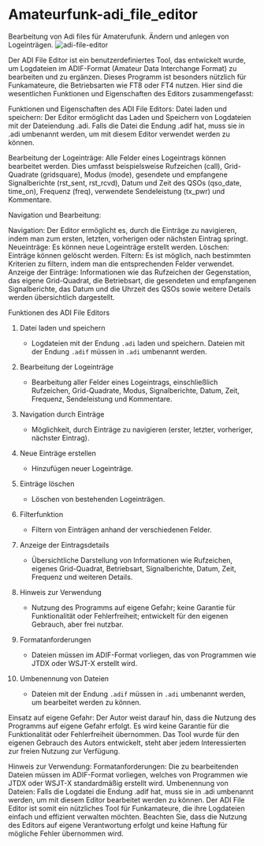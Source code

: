 # Amateurfunk-adi_file_editor
Bearbeitung von Adi files für Amaterufunk. Ändern und anlegen von Logeinträgen.
![adi-file-editor](https://github.com/benrun007/Amateurfunk-adi_file_editor/assets/174305744/33d1cc8d-c108-4194-927f-a6e7f334bacc)

Der ADI File Editor ist ein benutzerdefiniertes Tool, das entwickelt wurde, um Logdateien im ADIF-Format (Amateur Data Interchange Format) zu bearbeiten und zu ergänzen. Dieses Programm ist besonders nützlich für Funkamateure, die Betriebsarten wie FT8 oder FT4 nutzen. Hier sind die wesentlichen Funktionen und Eigenschaften des Editors zusammengefasst:

Funktionen und Eigenschaften des ADI File Editors:
Datei laden und speichern: Der Editor ermöglicht das Laden und Speichern von Logdateien mit der Dateiendung .adi. Falls die Datei die Endung .adif hat, muss sie in .adi umbenannt werden, um mit diesem Editor verwendet werden zu können.

Bearbeitung der Logeinträge: Alle Felder eines Logeintrags können bearbeitet werden. Dies umfasst beispielsweise Rufzeichen (call), Grid-Quadrate (gridsquare), Modus (mode), gesendete und empfangene Signalberichte (rst_sent, rst_rcvd), Datum und Zeit des QSOs (qso_date, time_on), Frequenz (freq), verwendete Sendeleistung (tx_pwr) und Kommentare.

Navigation und Bearbeitung:

Navigation: Der Editor ermöglicht es, durch die Einträge zu navigieren, indem man zum ersten, letzten, vorherigen oder nächsten Eintrag springt.
Neueinträge: Es können neue Logeinträge erstellt werden.
Löschen: Einträge können gelöscht werden.
Filtern: Es ist möglich, nach bestimmten Kriterien zu filtern, indem man die entsprechenden Felder verwendet.
Anzeige der Einträge: Informationen wie das Rufzeichen der Gegenstation, das eigene Grid-Quadrat, die Betriebsart, die gesendeten und empfangenen Signalberichte, das Datum und die Uhrzeit des QSOs sowie weitere Details werden übersichtlich dargestellt.

Funktionen des ADI File Editors

1. Datei laden und speichern
   - Logdateien mit der Endung `.adi` laden und speichern. Dateien mit der Endung `.adif` müssen in `.adi` umbenannt werden.

2. Bearbeitung der Logeinträge
   - Bearbeitung aller Felder eines Logeintrags, einschließlich Rufzeichen, Grid-Quadrate, Modus, Signalberichte, Datum, Zeit, Frequenz, Sendeleistung und Kommentare.

3. Navigation durch Einträge
   - Möglichkeit, durch Einträge zu navigieren (erster, letzter, vorheriger, nächster Eintrag).

4. Neue Einträge erstellen
   - Hinzufügen neuer Logeinträge.

5. Einträge löschen
   - Löschen von bestehenden Logeinträgen.

6. Filterfunktion
   - Filtern von Einträgen anhand der verschiedenen Felder.

7. Anzeige der Eintragsdetails
   - Übersichtliche Darstellung von Informationen wie Rufzeichen, eigenes Grid-Quadrat, Betriebsart, Signalberichte, Datum, Zeit, Frequenz und weiteren Details.

8. Hinweis zur Verwendung
   - Nutzung des Programms auf eigene Gefahr; keine Garantie für Funktionalität oder Fehlerfreiheit; entwickelt für den eigenen Gebrauch, aber frei nutzbar.

9. Formatanforderungen
   - Dateien müssen im ADIF-Format vorliegen, das von Programmen wie JTDX oder WSJT-X erstellt wird.

10. Umbenennung von Dateien
    - Dateien mit der Endung `.adif` müssen in `.adi` umbenannt werden, um bearbeitet werden zu können.


Einsatz auf eigene Gefahr: Der Autor weist darauf hin, dass die Nutzung des Programms auf eigene Gefahr erfolgt. Es wird keine Garantie für die Funktionalität oder Fehlerfreiheit übernommen. Das Tool wurde für den eigenen Gebrauch des Autors entwickelt, steht aber jedem Interessierten zur freien Nutzung zur Verfügung.

Hinweis zur Verwendung:
Formatanforderungen: Die zu bearbeitenden Dateien müssen im ADIF-Format vorliegen, welches von Programmen wie JTDX oder WSJT-X standardmäßig erstellt wird.
Umbenennung von Dateien: Falls die Logdatei die Endung .adif hat, muss sie in .adi umbenannt werden, um mit diesem Editor bearbeitet werden zu können.
Der ADI File Editor ist somit ein nützliches Tool für Funkamateure, die ihre Logdateien einfach und effizient verwalten möchten. Beachten Sie, dass die Nutzung des Editors auf eigene Verantwortung erfolgt und keine Haftung für mögliche Fehler übernommen wird.
